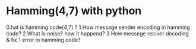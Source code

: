 # Hamming(4,7) with python
 0.hat is hamming code(4,7) ?
 1.How message sender encoding in hamming code?
 2.What is noise? how it happend?
 3.How messege reciver decoding & fix 1 error in hamming code?

